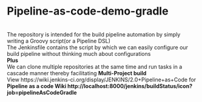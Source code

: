 # Pipeline-as-code-demo-gradle

<br/>
The repository is intended for the build pipeline automation by simply writing a Groovy script(or a Pipeline DSL)<br/>
The Jenkinsfile contains the script by which we can easily configure our build pipeline without thinking much about configurations<br/>
<strong>Plus</strong><br/>
We can clone multiple repositories at the same time and run tasks in a cascade manner thereby facilitating <Strong>Multi-Project build</strong><br/>
View <a>https://wiki.jenkins-ci.org/display/JENKINS/2.0+Pipeline+as+Code</a> for <strong>Pipeline as a code Wiki</a>
<a>http://localhost:8000/jenkins/buildStatus/icon?job=pipelineAsCodeGradle</a>
